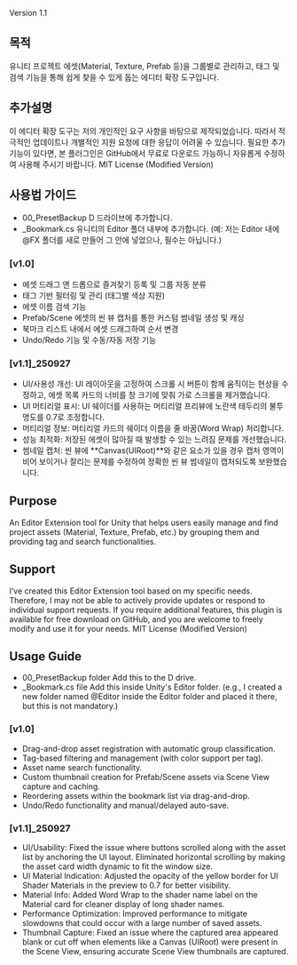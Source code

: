Version	   1.1

## 목적
유니티 프로젝트 에셋(Material, Texture, Prefab 등)을 그룹별로 관리하고, 태그 및 검색 기능을 통해 쉽게 찾을 수 있게 돕는 에디터 확장 도구입니다.

## 추가설명
이 에디터 확장 도구는 저의 개인적인 요구 사항을 바탕으로 제작되었습니다.
따라서 적극적인 업데이트나 개별적인 지원 요청에 대한 응답이 어려울 수 있습니다. 
필요한 추가 기능이 있다면, 본 플러그인은 GitHub에서 무료로 다운로드 가능하니 자유롭게 수정하여 사용해 주시기 바랍니다.
MIT License (Modified Version)

## 사용법 가이드
- 00_PresetBackup		D 드라이브에 추가합니다.
- _Bookmark.cs		유니티의 Editor 폴더 내부에 추가합니다. (예: 저는 Editor 내에 @FX 폴더를 새로 만들어 그 안에 넣었으나, 필수는 아닙니다.)

### [v1.0]
- 에셋 드래그 앤 드롭으로 즐겨찾기 등록 및 그룹 자동 분류
- 태그 기반 필터링 및 관리 (태그별 색상 지원) 
- 에셋 이름 검색 기능 
- Prefab/Scene 에셋의 씬 뷰 캡처를 통한 커스텀 썸네일 생성 및 캐싱 
- 북마크 리스트 내에서 에셋 드래그하여 순서 변경 
- Undo/Redo 기능 및 수동/자동 저장 기능

### [v1.1]_250927	
- UI/사용성 개선: UI 레이아웃을 고정하여 스크롤 시 버튼이 함께 움직이는 현상을 수정하고, 에셋 목록 카드의 너비를 창 크기에 맞춰 가로 스크롤을 제거했습니다. 
- UI 머티리얼 표시: UI 쉐이더를 사용하는 머티리얼 프리뷰에 노란색 테두리의 불투명도를 0.7로 조정합니다. 
- 머티리얼 정보: 머티리얼 카드의 쉐이더 이름을 줄 바꿈(Word Wrap) 처리합니다. 
- 성능 최적화: 저장된 에셋이 많아질 때 발생할 수 있는 느려짐 문제를 개선했습니다.
- 썸네일 캡처: 씬 뷰에 **Canvas(UIRoot)**와 같은 요소가 있을 경우 캡처 영역이 비어 보이거나 잘리는 문제를 수정하여 정확한 씬 뷰 썸네일이 캡처되도록 보완했습니다.



## Purpose	
An Editor Extension tool for Unity that helps users easily manage and find project assets (Material, Texture, Prefab, etc.) by grouping them and providing tag and search functionalities.

## Support
I’ve created this Editor Extension tool based on my specific needs.
Therefore, I may not be able to actively provide updates or respond to individual support requests. If you require additional features, this plugin is available for free download on GitHub, and you are welcome to freely modify and use it for your needs.
MIT License (Modified Version)

## Usage Guide
- 00_PresetBackup folder	Add this to the D drive.
- _Bookmark.cs file		Add this inside Unity's Editor folder. (e.g., I created a new folder named @Editor inside the Editor folder and placed it there, but this is not mandatory.)

### [v1.0]
- Drag-and-drop asset registration with automatic group classification. 
- Tag-based filtering and management (with color support per tag). 
- Asset name search functionality. 
- Custom thumbnail creation for Prefab/Scene assets via Scene View capture and caching. 
- Reordering assets within the bookmark list via drag-and-drop. 
- Undo/Redo functionality and manual/delayed auto-save.

### [v1.1]_250927		
- UI/Usability: Fixed the issue where buttons scrolled along with the asset list by anchoring the UI layout. Eliminated horizontal scrolling by making the asset card width dynamic to fit the window size. 
- UI Material Indication: Adjusted the opacity of the yellow border for UI Shader Materials in the preview to 0.7 for better visibility. 
- Material Info: Added Word Wrap to the shader name label on the Material card for cleaner display of long shader names. 
- Performance Optimization: Improved performance to mitigate slowdowns that could occur with a large number of saved assets. 
- Thumbnail Capture: Fixed an issue where the captured area appeared blank or cut off when elements like a Canvas (UIRoot) were present in the Scene View, ensuring accurate Scene View thumbnails are captured.
